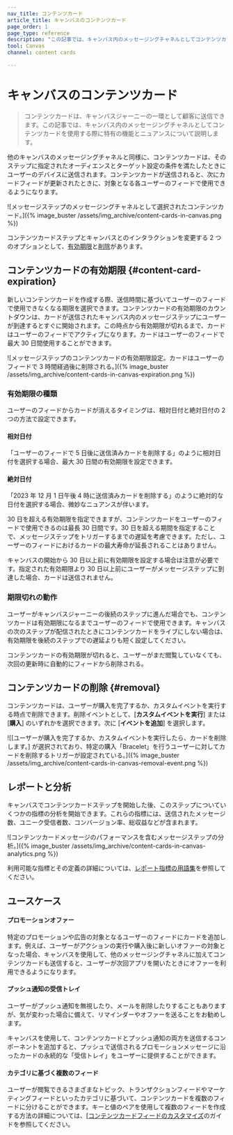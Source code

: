 ```yaml
---
nav_title: コンテンツカード
article_title: キャンバスのコンテンツカード
page_order: 1
page_type: reference
description: "この記事では、キャンバス内のメッセージングチャネルとしてコンテンツカードを使用する際に特有の機能とニュアンスについて説明します。"
tool: Canvas
channel: content cards

---
```


# キャンバスのコンテンツカード

> コンテンツカードは、キャンバスジャーニーの一環として顧客に送信できます。この記事では、キャンバス内のメッセージングチャネルとしてコンテンツカードを使用する際に特有の機能とニュアンスについて説明します。

他のキャンバスのメッセージングチャネルと同様に、コンテンツカードは、そのステップに指定されたオーディエンスとターゲット設定の条件を満たしたときにユーザーのデバイスに送信されます。コンテンツカードが送信されると、次にカードフィードが更新されたときに、対象となる各ユーザーのフィードで使用できるようになります。

![メッセージステップのメッセージングチャネルとして選択されたコンテンツカード。]({% image_buster /assets/img_archive/content-cards-in-canvas.png %})

コンテンツカードステップとキャンバスとのインタラクションを変更する 2 つのオプションとして、[有効期限](#content-card-expiration)と[削除](#removal)があります。

## コンテンツカードの有効期限 {#content-card-expiration}

新しいコンテンツカードを作成する際、送信時間に基づいてユーザーのフィードで使用できなくなる期限を選択できます。コンテンツカードの有効期限のカウントダウンは、カードが送信されたキャンバス内のメッセージステップにユーザーが到達するとすぐに開始されます。この時点から有効期限が切れるまで、カードはユーザーのフィードでアクティブになります。カードはユーザーのフィードで最大 30 日間使用することができます。 

![メッセージステップのコンテンツカードの有効期限設定。カードはユーザーのフィードで 3 時間経過後に削除される。]({% image_buster /assets/img_archive/content-cards-in-canvas-expiration.png %})

### 有効期限の種類

ユーザーのフィードからカードが消えるタイミングは、相対日付と絶対日付の 2 つの方法で設定できます。

#### 相対日付

「ユーザーのフィードで 5 日後に送信済みカードを削除する」のように相対日付を選択する場合、最大 30 日間の有効期限を設定できます。

#### 絶対日付

「2023 年 12 月 1 日午後 4 時に送信済みカードを削除する」のように絶対的な日付を選択する場合、微妙なニュアンスが伴います。

30 日を超える有効期限を指定できますが、コンテンツカードをユーザーのフィードで使用できるのは最長 30 日間です。30 日を超える期間を指定することで、メッセージステップをトリガーするまでの遅延を考慮できます。ただし、ユーザーのフィードにおけるカードの最大寿命が延長されることはありません。

キャンバスの開始から 30 日以上前に有効期限を設定する場合は注意が必要です。指定された有効期限より 30 日以上前にユーザーがメッセージステップに到達した場合、カードは送信されません。

### 期限切れの動作

ユーザーがキャンバスジャーニーの後続のステップに進んだ場合でも、コンテンツカードは有効期限になるまでユーザーのフィードで使用できます。キャンバスの次のステップが配信されたときにコンテンツカードをライブにしない場合は、有効期限を後続のステップでの遅延よりも短く設定してください。

コンテンツカードの有効期限が切れると、ユーザーがまだ閲覧していなくても、次回の更新時に自動的にフィードから削除される。

## コンテンツカードの削除 {#removal}

コンテンツカードは、ユーザーが購入を完了するか、カスタムイベントを実行する時点で削除できます。削除イベントとして、[**カスタムイベントを実行**] または [**購入**] のいずれかを選択できます。次に [**イベントを追加**] を選択します。

![[ユーザーが購入を完了するか、カスタムイベントを実行したら、カードを削除します。] が選択されており、特定の購入「Bracelet」を行うユーザーに対してカードを削除するトリガーが設定されている。]({% image_buster /assets/img_archive/content-cards-in-canvas-removal-event.png %})

## レポートと分析

キャンバスでコンテンツカードステップを開始した後、このステップについていくつかの指標の分析を開始できます。これらの指標には、送信されたメッセージ数、ユニーク受信者数、コンバージョン率、総収益などが含まれます。

![コンテンツカードメッセージのパフォーマンスを含むメッセージステップの分析。]({% image_buster /assets/img_archive/content-cards-in-canvas-analytics.png %})

利用可能な指標とその定義の詳細については、[レポート指標の用語集]({{site.baseurl}}/user_guide/data/report_metrics/)を参照してください。

## ユースケース

#### プロモーションオファー

特定のプロモーションや広告の対象となるユーザーのフィードにカードを追加します。例えば、ユーザーがアクションの実行や購入後に新しいオファーの対象となった場合、キャンバスを使用して、他のメッセージングチャネルに加えてコンテンツカードも送信すると、ユーザーが次回アプリを開いたときにオファーを利用できるようになります。

#### プッシュ通知の受信トレイ

ユーザーがプッシュ通知を無視したり、メールを削除したりすることもありますが、気が変わった場合に備えて、リマインダーやオファーを送ることをお勧めします。

キャンバスを使用して、コンテンツカードとプッシュ通知の両方を送信するコンポーネントを追加すると、プッシュで送信されるプロモーションメッセージに沿ったカードの永続的な「受信トレイ」をユーザーに提供することができます。 

#### カテゴリに基づく複数のフィード

ユーザーが閲覧できるさまざまなトピック、トランザクションフィードやマーケティングフィードといったカテゴリに基づいて、コンテンツカードを複数のフィードに分けることができます。キーと値のペアを使用して複数のフィードを作成する方法の詳細については、[[コンテンツカードフィードのカスタマイズ]({{site.baseurl}}/developer_guide/customization_guides/content_cards/customizing_feed/#multiple-feeds)のガイドを参照してください。


